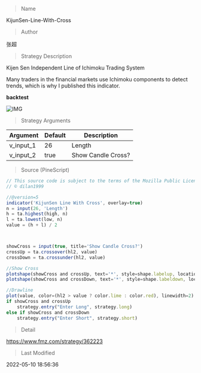 
> Name

KijunSen-Line-With-Cross

> Author

张超

> Strategy Description

Kijen Sen Independent Line of Ichimoku Trading System


Many traders in the financial markets use Ichimoku components to detect trends, which is why I published this indicator.

**backtest**

 ![IMG](https://www.fmz.com/upload/asset/159637efb31d4192cce.png) 

> Strategy Arguments



|Argument|Default|Description|
|----|----|----|
|v_input_1|26|Length|
|v_input_2|true|Show Candle Cross?|


> Source (PineScript)

``` javascript
// This source code is subject to the terms of the Mozilla Public License 2.0 at https://mozilla.org/MPL/2.0/
// © dilan1999

//@version=5
indicator('KijunSen Line With Cross', overlay=true)
n = input(26, 'Length')
h = ta.highest(high, n)
l = ta.lowest(low, n)
value = (h + l) / 2



showCross = input(true, title='Show Candle Cross?')
crossUp = ta.crossover(hl2, value)
crossDown = ta.crossunder(hl2, value)

//Show Cross
plotshape(showCross and crossUp, text='*', style=shape.labelup, location=location.belowbar, color=color.new(color.green, 0), textcolor=color.new(color.white, 0), size=size.small)
plotshape(showCross and crossDown, text='*', style=shape.labeldown, location=location.abovebar, color=color.new(color.red, 0), textcolor=color.new(color.white, 0), size=size.small)

//Drawline
plot(value, color=(hl2 > value ? color.lime : color.red), linewidth=2)
if showCross and crossUp
    strategy.entry("Enter Long", strategy.long)
else if showCross and crossDown
    strategy.entry("Enter Short", strategy.short)

```

> Detail

https://www.fmz.com/strategy/362223

> Last Modified

2022-05-10 18:56:36
